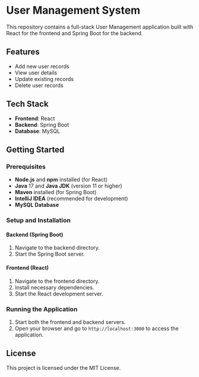 # User Management System

This repository contains a full-stack User Management application built with React for the frontend and Spring Boot for the backend.

## Features

- Add new user records
- View user details
- Update existing records
- Delete user records

## Tech Stack

- **Frontend**: React
- **Backend**: Spring Boot
- **Database**: MySQL

## Getting Started

### Prerequisites

- **Node.js** and **npm** installed (for React)
- **Java** 17 and **Java JDK** (version 11 or higher)
- **Maven** installed (for Spring Boot)
- **IntelliJ IDEA** (recommended for development)
- **MySQL Database**

### Setup and Installation

#### Backend (Spring Boot)

1. Navigate to the backend directory.
2. Start the Spring Boot server.

#### Frontend (React)

1. Navigate to the frontend directory.
2. Install necessary dependencies.
3. Start the React development server.

### Running the Application

1. Start both the frontend and backend servers.
2. Open your browser and go to `http://localhost:3000` to access the application.

## License

This project is licensed under the MIT License.
